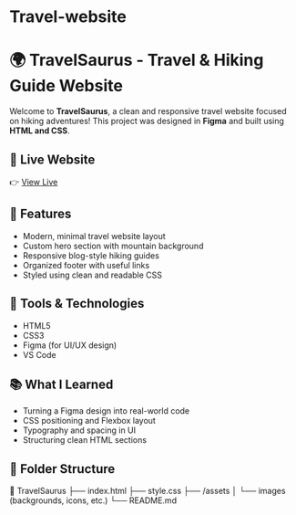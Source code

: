 # Travel-website
# 🌍 TravelSaurus - Travel & Hiking Guide Website

Welcome to **TravelSaurus**, a clean and responsive travel website focused on hiking adventures! This project was designed in **Figma** and built using **HTML and CSS**.

## 🚀 Live Website

👉 [View Live](file:///C:/Users/hp/OneDrive/Desktop/html/travel.html/index.html#) 

## 🎯 Features

- Modern, minimal travel website layout
- Custom hero section with mountain background
- Responsive blog-style hiking guides
- Organized footer with useful links
- Styled using clean and readable CSS

## 🔧 Tools & Technologies

- HTML5
- CSS3
- Figma (for UI/UX design)
- VS Code

## 📚 What I Learned

- Turning a Figma design into real-world code
- CSS positioning and Flexbox layout
- Typography and spacing in UI
- Structuring clean HTML sections

## 📁 Folder Structure
📂 TravelSaurus
├── index.html
├── style.css
├── /assets
│ └── images (backgrounds, icons, etc.)
└── README.md

